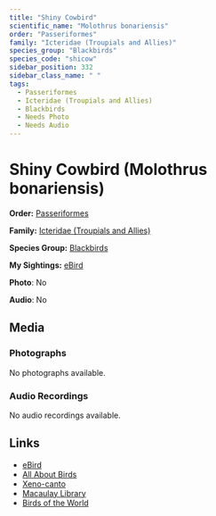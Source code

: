 ```yaml
---
title: "Shiny Cowbird"
scientific_name: "Molothrus bonariensis"
order: "Passeriformes"
family: "Icteridae (Troupials and Allies)"
species_group: "Blackbirds"
species_code: "shicow"
sidebar_position: 332
sidebar_class_name: " "
tags: 
  - Passeriformes
  - Icteridae (Troupials and Allies)
  - Blackbirds
  - Needs Photo
  - Needs Audio
---
```


# Shiny Cowbird (Molothrus bonariensis)

**Order:** [Passeriformes](/tags/passeriformes)

**Family:** [Icteridae (Troupials and Allies)](/tags/icteridae-troupials-and-allies)

**Species Group:** [Blackbirds](/tags/blackbirds)

**My Sightings:** [eBird](https://ebird.org/lifelist?r=world&time=life&spp=shicow)

**Photo**: No 

**Audio**: No

## Media
### Photographs
No photographs available.

### Audio Recordings
No audio recordings available.

## Links
* [eBird](https://ebird.org/species/shicow) 
* [All About Birds](https://www.allaboutbirds.org/guide/shicow) 
* [Xeno-canto](https://www.xeno-canto.org/species/molothrus-bonariensis) 
* [Macaulay Library](https://search.macaulaylibrary.org/catalog?taxonCode=shicow&sort=rating_rank_desc)
* [Birds of the World](https://birdsoftheworld.org/bow/species/shicow)
